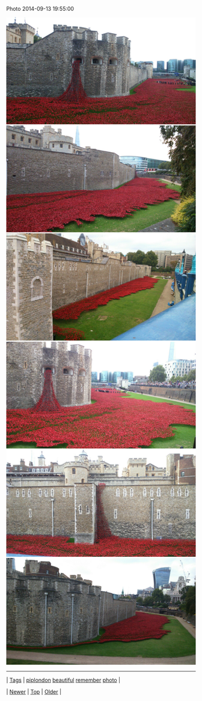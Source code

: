 <!--
title: Photo 2014-09-13 19
date: 2020-06-28T15:27:00.384Z
tags: piplondon, beautiful, remember, photo
-->


Photo 2014-09-13 19:55:00

![](97407776509-0.jpg)
![](97407776509-1.jpg)
![](97407776509-2.jpg)
![](97407776509-3.jpg)
![](97407776509-4.jpg)
![](97407776509-5.jpg)

<!--BOTTOM-POST-NAVIGATION-->
---

| [Tags](tags.md) | [piplondon](tag-piplondon.md) [beautiful](tag-beautiful.md) [remember](tag-remember.md) [photo](tag-photo.md) |

| [Newer](97407761444.md) | [Top](index.md) | [Older](97408203159.md) |